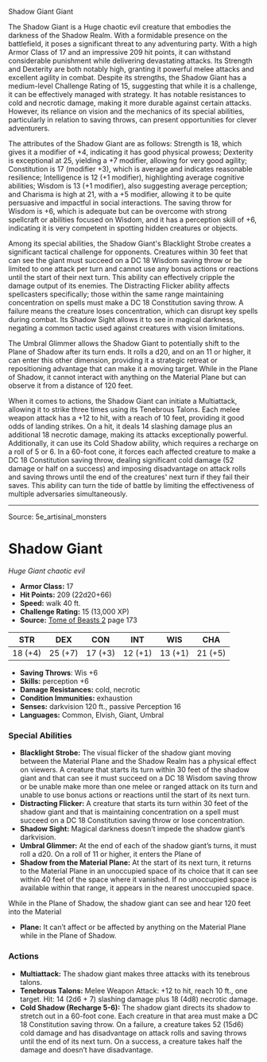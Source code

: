 <MonsterName/>Shadow Giant</MonsterName>
<CreatureType/>Giant</CreatureType>

<summary>The Shadow Giant is a Huge chaotic evil creature that embodies the darkness of the Shadow Realm. With a formidable presence on the battlefield, it poses a significant threat to any adventuring party. With a high Armor Class of 17 and an impressive 209 hit points, it can withstand considerable punishment while delivering devastating attacks. Its Strength and Dexterity are both notably high, granting it powerful melee attacks and excellent agility in combat. Despite its strengths, the Shadow Giant has a medium-level Challenge Rating of 15, suggesting that while it is a challenge, it can be effectively managed with strategy. It has notable resistances to cold and necrotic damage, making it more durable against certain attacks. However, its reliance on vision and the mechanics of its special abilities, particularly in relation to saving throws, can present opportunities for clever adventurers.</summary>

<detail>

The attributes of the Shadow Giant are as follows: Strength is 18, which gives it a modifier of +4, indicating it has good physical prowess; Dexterity is exceptional at 25, yielding a +7 modifier, allowing for very good agility; Constitution is 17 (modifier +3), which is average and indicates reasonable resilience; Intelligence is 12 (+1 modifier), highlighting average cognitive abilities; Wisdom is 13 (+1 modifier), also suggesting average perception; and Charisma is high at 21, with a +5 modifier, allowing it to be quite persuasive and impactful in social interactions. The saving throw for Wisdom is +6, which is adequate but can be overcome with strong spellcraft or abilities focused on Wisdom, and it has a perception skill of +6, indicating it is very competent in spotting hidden creatures or objects.

Among its special abilities, the Shadow Giant's Blacklight Strobe creates a significant tactical challenge for opponents. Creatures within 30 feet that can see the giant must succeed on a DC 18 Wisdom saving throw or be limited to one attack per turn and cannot use any bonus actions or reactions until the start of their next turn. This ability can effectively cripple the damage output of its enemies. The Distracting Flicker ability affects spellcasters specifically; those within the same range maintaining concentration on spells must make a DC 18 Constitution saving throw. A failure means the creature loses concentration, which can disrupt key spells during combat. Its Shadow Sight allows it to see in magical darkness, negating a common tactic used against creatures with vision limitations.

The Umbral Glimmer allows the Shadow Giant to potentially shift to the Plane of Shadow after its turn ends. It rolls a d20, and on an 11 or higher, it can enter this other dimension, providing it a strategic retreat or repositioning advantage that can make it a moving target. While in the Plane of Shadow, it cannot interact with anything on the Material Plane but can observe it from a distance of 120 feet.

When it comes to actions, the Shadow Giant can initiate a Multiattack, allowing it to strike three times using its Tenebrous Talons. Each melee weapon attack has a +12 to hit, with a reach of 10 feet, providing it good odds of landing strikes. On a hit, it deals 14 slashing damage plus an additional 18 necrotic damage, making its attacks exceptionally powerful. Additionally, it can use its Cold Shadow ability, which requires a recharge on a roll of 5 or 6. In a 60-foot cone, it forces each affected creature to make a DC 18 Constitution saving throw, dealing significant cold damage (52 damage or half on a success) and imposing disadvantage on attack rolls and saving throws until the end of the creatures' next turn if they fail their saves. This ability can turn the tide of battle by limiting the effectiveness of multiple adversaries simultaneously.</detail>



---

Source: 5e_artisinal_monsters

# Shadow Giant

*Huge* *Giant* *chaotic evil*

- **Armor Class:** 17
- **Hit Points:** 209 (22d20+66)
- **Speed:** walk 40 ft.
- **Challenge Rating:** 15 (13,000 XP)
- **Source:** [Tome of Beasts 2](https://koboldpress.com/kpstore/product/tome-of-beasts-2-for-5th-edition) page 173

| STR | DEX | CON | INT | WIS | CHA |
| --- | --- | --- | --- | --- | --- |
| 18 (+4) | 25 (+7) | 17 (+3) | 12 (+1) | 13 (+1) | 21 (+5) |

- **Saving Throws**: Wis +6
- **Skills:** perception +6
- **Damage Resistances:** cold, necrotic
- **Condition Immunities:** exhaustion
- **Senses:** darkvision 120 ft., passive Perception 16
- **Languages:** Common, Elvish, Giant, Umbral

### Special Abilities

- **Blacklight Strobe:** The visual flicker of the shadow giant moving between the Material Plane and the Shadow Realm has a physical effect on viewers. A creature that starts its turn within 30 feet of the shadow giant and that can see it must succeed on a DC 18 Wisdom saving throw or be unable make more than one melee or ranged attack on its turn and unable to use bonus actions or reactions until the start of its next turn.
- **Distracting Flicker:** A creature that starts its turn within 30 feet of the shadow giant and that is maintaining concentration on a spell must succeed on a DC 18 Constitution saving throw or lose concentration.
- **Shadow Sight:** Magical darkness doesn’t impede the shadow giant’s darkvision.
- **Umbral Glimmer:** At the end of each of the shadow giant’s turns, it must roll a d20. On a roll of 11 or higher, it enters the Plane of
- **Shadow from the Material Plane:** At the start of its next turn, it returns to the Material Plane in an unoccupied space of its choice that it can see within 40 feet of the space where it vanished. If no unoccupied space is available within that range, it appears in the nearest unoccupied space.

While in the Plane of Shadow, the shadow giant can see and hear 120 feet into the Material
- **Plane:** It can’t affect or be affected by anything on the Material Plane while in the Plane of Shadow.

### Actions

- **Multiattack:** The shadow giant makes three attacks with its tenebrous talons.
- **Tenebrous Talons:** Melee Weapon Attack: +12 to hit, reach 10 ft., one target. Hit: 14 (2d6 + 7) slashing damage plus 18 (4d8) necrotic damage.
- **Cold Shadow (Recharge 5-6):** The shadow giant directs its shadow to stretch out in a 60-foot cone. Each creature in that area must make a DC 18 Constitution saving throw. On a failure, a creature takes 52 (15d6) cold damage and has disadvantage on attack rolls and saving throws until the end of its next turn. On a success, a creature takes half the damage and doesn’t have disadvantage.




